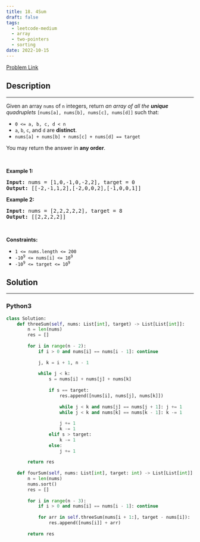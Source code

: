 ```yaml
---
title: 18. 4Sum
draft: false
tags: 
  - leetcode-medium
  - array
  - two-pointers
  - sorting
date: 2022-10-15
---
```


[Problem Link](https://leetcode.com/problems/4sum/)

## Description

---
<p>Given an array <code>nums</code> of <code>n</code> integers, return <em>an array of all the <strong>unique</strong> quadruplets</em> <code>[nums[a], nums[b], nums[c], nums[d]]</code> such that:</p>

<ul>
	<li><code>0 &lt;= a, b, c, d&nbsp;&lt; n</code></li>
	<li><code>a</code>, <code>b</code>, <code>c</code>, and <code>d</code> are <strong>distinct</strong>.</li>
	<li><code>nums[a] + nums[b] + nums[c] + nums[d] == target</code></li>
</ul>

<p>You may return the answer in <strong>any order</strong>.</p>

<p>&nbsp;</p>
<p><strong class="example">Example 1:</strong></p>

<pre>
<strong>Input:</strong> nums = [1,0,-1,0,-2,2], target = 0
<strong>Output:</strong> [[-2,-1,1,2],[-2,0,0,2],[-1,0,0,1]]
</pre>

<p><strong class="example">Example 2:</strong></p>

<pre>
<strong>Input:</strong> nums = [2,2,2,2,2], target = 8
<strong>Output:</strong> [[2,2,2,2]]
</pre>

<p>&nbsp;</p>
<p><strong>Constraints:</strong></p>

<ul>
	<li><code>1 &lt;= nums.length &lt;= 200</code></li>
	<li><code>-10<sup>9</sup> &lt;= nums[i] &lt;= 10<sup>9</sup></code></li>
	<li><code>-10<sup>9</sup> &lt;= target &lt;= 10<sup>9</sup></code></li>
</ul>


## Solution

---
### Python3
``` py title='4sum'
class Solution:
    def threeSum(self, nums: List[int], target) -> List[List[int]]:
        n = len(nums)
        res = []
        
        for i in range(n - 2):
            if i > 0 and nums[i] == nums[i - 1]: continue
                
            j, k = i + 1, n - 1
            
            while j < k:
                s = nums[i] + nums[j] + nums[k]
                
                if s == target:
                    res.append([nums[i], nums[j], nums[k]])
                    
                    while j < k and nums[j] == nums[j + 1]: j += 1
                    while j < k and nums[k] == nums[k - 1]: k -= 1
                    
                    j += 1
                    k -= 1
                elif s > target:
                    k -= 1
                else:
                    j += 1
        
        return res
    
    def fourSum(self, nums: List[int], target: int) -> List[List[int]]:
        n = len(nums)
        nums.sort()
        res = []
        
        for i in range(n - 3):
            if i > 0 and nums[i] == nums[i - 1]: continue
                
            for arr in self.threeSum(nums[i + 1:], target - nums[i]):
                res.append([nums[i]] + arr)
        
        return res
            
```

